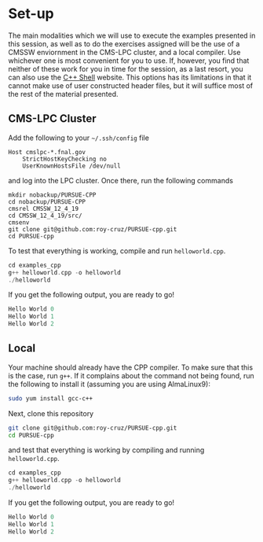 # Set-up

The main modalities which we will use to execute the examples presented in this session, as well as to do the exercises assigned will be the use of a CMSSW enviornment in the CMS-LPC cluster, and a local compiler. Use whichever one is most convenient for you to use. If, however, you find that neither of these work for you in time for the session, as a last resort, you can also use the [C++ Shell](https://cpp.sh/) website. This options has its limitations in that it cannot make use of user constructed header files, but it will suffice most of the rest of the material presented.

## CMS-LPC Cluster

Add the following to your `~/.ssh/config` file

```
Host cmslpc-*.fnal.gov
    StrictHostKeyChecking no
    UserKnownHostsFile /dev/null
```

and log into the LPC cluster. Once there, run the following commands

```{code} bash
mkdir nobackup/PURSUE-CPP
cd nobackup/PURSUE-CPP
cmsrel CMSSW_12_4_19
cd CMSSW_12_4_19/src/
cmsenv
git clone git@github.com:roy-cruz/PURSUE-cpp.git
cd PURSUE-cpp
```

To test that everything is working, compile and run `helloworld.cpp`.

```cpp
cd examples_cpp
g++ helloworld.cpp -o helloworld
./helloworld
```

If you get the following output, you are ready to go!

```cpp
Hello World 0
Hello World 1
Hello World 2
```

## Local

Your machine should already have the CPP compiler. To make sure that this is the case, run `g++`. If it complains about the command not being found, run the following to install it (assuming you are using AlmaLinux9):

```bash
sudo yum install gcc-c++
```

Next, clone this repository

```bash
git clone git@github.com:roy-cruz/PURSUE-cpp.git
cd PURSUE-cpp
```

and test that everything is working by compiling and running `helloworld.cpp`.

```cpp
cd examples_cpp
g++ helloworld.cpp -o helloworld
./helloworld
```

If you get the following output, you are ready to go!

```cpp
Hello World 0
Hello World 1
Hello World 2
```
